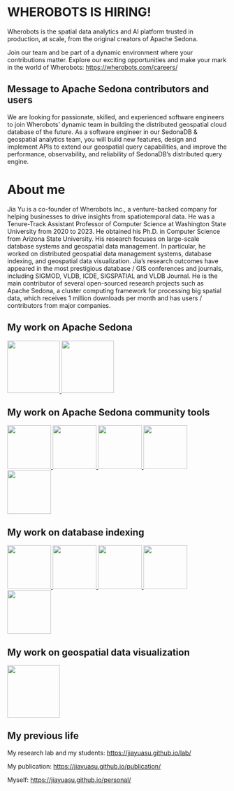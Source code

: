 # WHEROBOTS IS HIRING!

Wherobots is the spatial data analytics and AI platform trusted in production, at scale, from the original creators of Apache Sedona.

Join our team and be part of a dynamic environment where your contributions matter. Explore our exciting opportunities and make your mark in the world of Wherobots: https://wherobots.com/careers/

## Message to Apache Sedona contributors and users
We are looking for passionate, skilled, and experienced software engineers to join Wherobots’ dynamic team in building the distributed geospatial cloud database of the future. As a software engineer in our SedonaDB & geospatial analytics team, you will build new features, design and implement APIs to extend our geospatial query capabilities, and improve the performance, observability, and reliability of SedonaDB’s distributed query engine.

# About me

Jia Yu is a co-founder of Wherobots Inc., a venture-backed company for helping businesses to drive insights from spatiotemporal data. He was a Tenure-Track Assistant Professor of Computer Science at Washington State University from 2020 to 2023. He obtained his Ph.D. in Computer Science from Arizona State University. His research focuses on large-scale database systems and geospatial data management. In particular, he worked on distributed geospatial data management systems, database indexing, and geospatial data visualization. Jia’s research outcomes have appeared in the most prestigious database / GIS conferences and journals, including SIGMOD, VLDB, ICDE, SIGSPATIAL and VLDB Journal. He is the main contributor of several open-sourced research projects such as Apache Sedona, a cluster computing framework for processing big spatial data, which receives 1 million downloads per month and has users / contributors from major companies.

## My work on Apache Sedona

<a href="https://github.com/apache/sedona">
  <img height=120 align="bottom" src="https://github-readme-stats.vercel.app/api/pin/?username=apache&repo=sedona&show_owner=true" />
</a>

<a href="https://github.com/wherobots/havasu">
  <img height=120 align="bottom" src="https://github-readme-stats.vercel.app/api/pin/?username=wherobots&repo=havasu&show_owner=true" />
</a>

</br>

## My work on Apache Sedona community tools

<a href="https://github.com/apache/sedona-website">
  <img height=100 align="bottom" src="https://github-readme-stats.vercel.app/api/pin/?username=apache&repo=sedona-website&show_owner=true" />
</a>
<a href="https://github.com/jiayuasu/sedona-tools">
  <img height=100 align="bottom" src="https://github-readme-stats.vercel.app/api/pin/?username=jiayuasu&repo=sedona-tools&show_owner=true" />
</a>
<a href="https://github.com/jiayuasu/geotools-wrapper">
  <img height=100 align="bottom" src="https://github-readme-stats.vercel.app/api/pin/?username=jiayuasu&repo=geotools-wrapper&show_owner=true" />
</a>
<a href="https://github.com/jiayuasu/sedona-publish-python">
  <img height=100 align="bottom" src="https://github-readme-stats.vercel.app/api/pin/?username=jiayuasu&repo=sedona-publish-python&show_owner=true" />
</a>
<a href="https://github.com/jiayuasu/GeoSparkTemplateProject">
  <img height=100 align="bottom" src="https://github-readme-stats.vercel.app/api/pin/?username=jiayuasu&repo=GeoSparkTemplateProject&show_owner=true" />
</a>

## My work on database indexing

<a href="https://github.com/DataSystemsLab/hippo-postgresql">
  <img height=100 align="bottom" src="https://github-readme-stats.vercel.app/api/pin/?username=DataSystemsLab&repo=hippo-postgresql&show_owner=true" />
</a>
<a href="https://github.com/microsoft/ALEX">
  <img height=100 align="bottom" src="https://github-readme-stats.vercel.app/api/pin/?username=microsoft&repo=ALEX&show_owner=true" />
</a>
<a href="https://github.com/DataOceanLab/GLIN">
  <img height=100 align="bottom" src="https://github-readme-stats.vercel.app/api/pin/?username=DataOceanLab&repo=GLIN&show_owner=true" />
</a>
<a href="https://github.com/jiayuasu/stx-btree">
  <img height=100 align="bottom" src="https://github-readme-stats.vercel.app/api/pin/?username=jiayuasu&repo=stx-btree&show_owner=true" />
</a>
<a href="https://github.com/jiayuasu/bitmap-postgresql">
  <img height=100 align="bottom" src="https://github-readme-stats.vercel.app/api/pin/?username=jiayuasu&repo=bitmap-postgresql&show_owner=true" />
</a>

## My work on geospatial data visualization

<a href="https://github.com/jiayuasu/Tabula">
  <img height=120 align="bottom" src="https://github-readme-stats.vercel.app/api/pin/?username=jiayuasu&repo=Tabula&show_owner=true" />
</a>

## My previous life

My research lab and my students: https://jiayuasu.github.io/lab/

My publication: https://jiayuasu.github.io/publication/

Myself: https://jiayuasu.github.io/personal/
